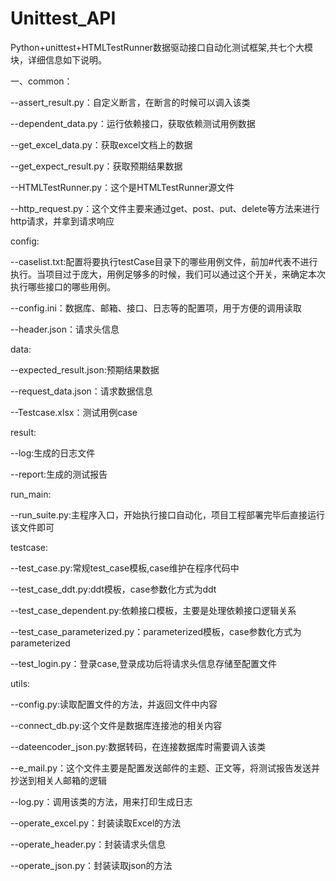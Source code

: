 # Unittest_API
Python+unittest+HTMLTestRunner数据驱动接口自动化测试框架,共七个大模块，详细信息如下说明。



一、common：

--assert_result.py：自定义断言，在断言的时候可以调入该类

--dependent_data.py：运行依赖接口，获取依赖测试用例数据

--get_excel_data.py：获取excel文档上的数据

--get_expect_result.py：获取预期结果数据

--HTMLTestRunner.py：这个是HTMLTestRunner源文件

--http_request.py：这个文件主要来通过get、post、put、delete等方法来进行http请求，并拿到请求响应



config:

--caselist.txt:配置将要执行testCase目录下的哪些用例文件，前加#代表不进行执行。当项目过于庞大，用例足够多的时候，我们可以通过这个开关，来确定本次执行哪些接口的哪些用例。

--config.ini：数据库、邮箱、接口、日志等的配置项，用于方便的调用读取

--header.json：请求头信息



data:

--expected_result.json:预期结果数据

--request_data.json：请求数据信息

--Testcase.xlsx：测试用例case



result:

--log:生成的日志文件

--report:生成的测试报告



run_main:

--run_suite.py:主程序入口，开始执行接口自动化，项目工程部署完毕后直接运行该文件即可



testcase:

--test_case.py:常规test_case模板,case维护在程序代码中

--test_case_ddt.py:ddt模板，case参数化方式为ddt

--test_case_dependent.py:依赖接口模板，主要是处理依赖接口逻辑关系

--test_case_parameterized.py：parameterized模板，case参数化方式为parameterized

--test_login.py：登录case,登录成功后将请求头信息存储至配置文件



utils:

--config.py:读取配置文件的方法，并返回文件中内容

--connect_db.py:这个文件是数据库连接池的相关内容

--dateencoder_json.py:数据转码，在连接数据库时需要调入该类

--e_mail.py：这个文件主要是配置发送邮件的主题、正文等，将测试报告发送并抄送到相关人邮箱的逻辑

--log.py：调用该类的方法，用来打印生成日志

--operate_excel.py：封装读取Excel的方法

--operate_header.py：封装请求头信息

--operate_json.py：封装读取json的方法

